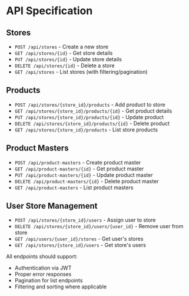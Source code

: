 # API Specification

## Stores

- `POST /api/stores` - Create a new store
- `GET /api/stores/{id}` - Get store details
- `PUT /api/stores/{id}` - Update store details
- `DELETE /api/stores/{id}` - Delete a store
- `GET /api/stores` - List stores (with filtering/pagination)

## Products

- `POST /api/stores/{store_id}/products` - Add product to store
- `GET /api/stores/{store_id}/products/{id}` - Get product details
- `PUT /api/stores/{store_id}/products/{id}` - Update product
- `DELETE /api/stores/{store_id}/products/{id}` - Delete product
- `GET /api/stores/{store_id}/products` - List store products

## Product Masters

- `POST /api/product-masters` - Create product master
- `GET /api/product-masters/{id}` - Get product master
- `PUT /api/product-masters/{id}` - Update product master
- `DELETE /api/product-masters/{id}` - Delete product master
- `GET /api/product-masters` - List product masters

## User Store Management

- `POST /api/stores/{store_id}/users` - Assign user to store
- `DELETE /api/stores/{store_id}/users/{user_id}` - Remove user from store
- `GET /api/users/{user_id}/stores` - Get user's stores
- `GET /api/stores/{store_id}/users` - Get store's users

All endpoints should support:

- Authentication via JWT
- Proper error responses
- Pagination for list endpoints
- Filtering and sorting where applicable

